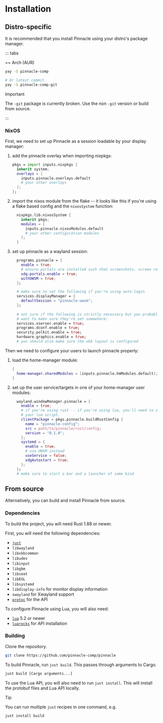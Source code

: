 # Installation

## Distro-specific

It is recommended that you install Pinnacle using your distro's package manager.

::: tabs

== Arch (AUR)
```sh
yay -S pinnacle-comp

# Or latest commit
yay -S pinnacle-comp-git
```

> [!IMPORTANT]
> The `-git` package is currently broken. Use the non `-git` version or build from source.

:::

### NixOS
First, we need to set up Pinnacle as a session loadable by your display manager:

1. add the pinnacle overlay when importing nixpkgs:
    ```nix
    pkgs = import inputs.nixpkgs {
      inherit system;
      overlays = [
        inputs.pinnacle.overlays.default
        # your other overlays
      ];
    };
    ```
1. import the nixos module from the flake -- it looks like this if you're using a flake based config and the `nixosSystem` function:
    ```nix
      nixpkgs.lib.nixosSystem {
        inherit pkgs;
        modules = [
          inputs.pinnacle.nixosModules.default
          # your other configuration modules
        ];
      }
    ```
1. set up pinnacle as a wayland session:
    ```nix
      programs.pinnacle = {
        enable = true;
        # ensure portals are installed such that screenshots, screen recording, etc. work properly
        xdg-portals.enable = true;
        withUWSM = true;
      };

      # make sure to set the following if you're using auto-login
      services.displayManager = {
        defaultSession = "pinnacle-uwsm";
      };
  
      # not sure if the following is strictly necessary but you probably
      # want to make sure they're set somewhere:
      services.xserver.enable = true;
      programs.dconf.enable = true;
      security.polkit.enable = true;
      hardware.graphics.enable = true;
      # you should also make sure the xkb layout is configured
    ```

Then we need to configure your users to launch pinnacle properly:

1. load the home-manager module:
    ```nix
    {
      home-manager.sharedModules = [inputs.pinnacle.hmModules.default];
    }
    ```
1. set up the user service/targets in one of your home-manager user modules:
    ```nix
      wayland.windowManager.pinnacle = {
        enable = true;
        # if you're using rust -- if you're using lua, you'll need to set `wayland.windowManager.pinnacle.config.execCmd` to point to
        # your lua script.
        clientPackage = pkgs.pinnacle.buildRustConfig {
          name = "pinnacle-config";
          src = path/to/pinnacle/rust/config;
          version = "0.1.0";
        };
        systemd = {
          enable = true;
          # use UWSM instead
          useService = false;
          xdgAutostart = true;
        };
      };
      # make sure to start a bar and a launcher of some kind
    ```

## From source

Alternatively, you can build and install Pinnacle from source.

### Dependencies

To build the project, you will need Rust 1.88 or newer.

First, you will need the following dependencies:
- [`just`](https://github.com/casey/just)
- `libwayland`
- `libxkbcommon`
- `libudev`
- `libinput`
- `libgbm`
- `libseat`
- `libEGL`
- `libsystemd`
- `libdisplay-info` for monitor display information
- `xwayland` for Xwayland support
- [`protoc`](https://grpc.io/docs/protoc-installation/) for the API

To configure Pinnacle using Lua, you will also need:
- [`lua`](https://www.lua.org/) 5.2 or newer
- [`luarocks`](https://luarocks.org/) for API installation

### Building

Clone the repository.
```sh
git clone https://github.com/pinnacle-comp/pinnacle
```

To build Pinnacle, run `just build`. This passes through arguments to Cargo.
```sh
just build [Cargo arguments...]
```

To use the Lua API, you will also need to run `just install`. This will install the protobuf files
and Lua API locally.

> [!TIP]
> You can run multiple `just` recipes in one command, e.g.
> ```sh
> just install build
> ```

